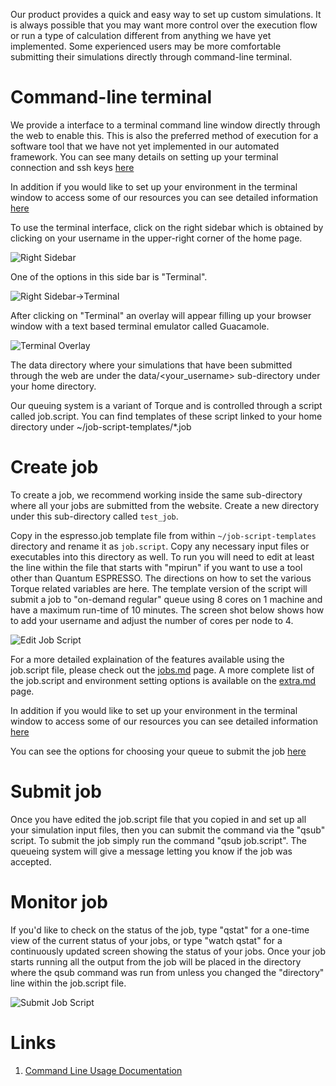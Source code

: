 <!-- TODO by MH -->

Our product provides a quick and easy way to set up custom simulations. It is always possible that you may want more control over the execution flow or run a type of calculation different from anything we have yet implemented. Some experienced users may be more comfortable submitting their simulations directly through command-line terminal.

# Command-line terminal

We provide a interface to a terminal command line window directly through the web to enable this.  This is also the preferred method of execution for a software tool that we have not yet implemented in our automated framework.  You can see many details on setting up your terminal connection and ssh keys [here](../cli/login.md)

In addition if you would like to set up your environment in the terminal window to access some of our resources you can see detailed information [here](../cli/modules-environment.md)

To use the terminal interface, click on the right sidebar which is obtained by clicking on your username in the upper-right corner of the home page.

![Right Sidebar](../images/RightSidebar.png "Right Sidebar")

One of the options in this side bar is "Terminal".

![Right Sidebar->Terminal](../images/StartTerminal.png "Right Sidebar->Terminal")

After clicking on "Terminal" an overlay will appear filling up your browser window with a text based terminal emulator called Guacamole.

![Terminal Overlay](../images/LogInToTerminal.png "Terminal Overlay")

The data directory where your simulations that have been submitted through the web are under the data/<your_username> sub-directory under your home directory.

Our queuing system is a variant of Torque and is controlled through a script called job.script.  You can find templates of these script linked to your home directory under ~/job-script-templates/*.job

# Create job

To create a job, we recommend working inside the same sub-directory where all your jobs are submitted from the website.  Create a new directory under this sub-directory called `test_job`.

Copy in the espresso.job template file from within `~/job-script-templates` directory and rename it as `job.script`. Copy any necessary input files or executables into this directory as well.  To run you will need to edit at least the line within the file that starts with "mpirun" if you want to use a tool other than Quantum ESPRESSO.  The directions on how to set the various Torque related variables are here.  The template version of the script will submit a job to "on-demand regular" queue using 8 cores on 1 machine and have a maximum run-time of 10 minutes.  The screen shot below shows how to add your username and adjust the number of cores per node to 4.

![Edit Job Script](../images/CreateJobScript.png "Edit Job Script")

For a more detailed explaination of the features available using the job.script file, please check out the [jobs.md](../cli/jobs.md) page.  A more complete list of the job.script and environment setting options is available on the [extra.md](../cli/extra.md) page.

In addition if you would like to set up your environment in the terminal window to access some of our resources you can see detailed information [here](../cli/modules-environment.md)

You can see the options for choosing your queue to submit the job [here](../compute/queues.md)

# Submit job

Once you have edited the job.script file that you copied in and set up all your simulation input files, then you can submit the command via the "qsub" script.  To submit the job simply run the command "qsub job.script".  The queueing system will give a message letting you know if the job was accepted.

# Monitor job

If you'd like to check on the status of the job, type "qstat" for a one-time view of the current status of your jobs, or type "watch qstat" for a continuously updated screen showing the status of your jobs.  Once your job starts running all the output from the job will be placed in the directory where the qsub command was run from unless you changed the "directory" line within the job.script file.

![Submit Job Script](../images/SubmitJobScript.png "Submit Job Script")

# Links

1. [Command Line Usage Documentation](/cli/overview.md)



